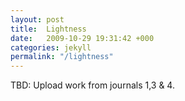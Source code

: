 ```yaml
---
layout: post
title:  Lightness
date:   2009-10-29 19:31:42 +000
categories: jekyll
permalink: "/lightness"
---
```

TBD: Upload work from journals 1,3 & 4.